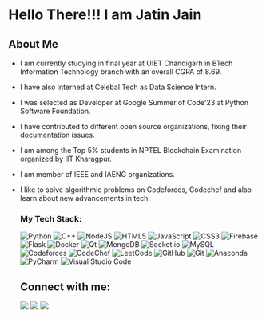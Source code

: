 <h1>Hello There!!!         I am Jatin Jain</h1>


## About Me

- I am currently studying in final year at UIET Chandigarh in BTech Information Technology branch with an overall CGPA of 8.69.
- I have also interned at Celebal Tech as Data Science Intern.
- I was selected as Developer at Google Summer of Code'23 at Python Software Foundation.
- I have contributed to different open source organizations, fixing their documentation issues.
- I am among the Top 5% students in NPTEL Blockchain Examination organized by IIT Kharagpur.
- I am member of IEEE and IAENG organizations.
- I like to solve algorithmic problems on Codeforces, Codechef and also learn about new advancements in tech.

  ### My Tech Stack:

  ![Python](https://img.shields.io/badge/python-3670A0?style=for-the-badge&logo=python&logoColor=ffdd54)
  ![C++](https://img.shields.io/badge/c++-%2300599C.svg?style=for-the-badge&logo=c%2B%2B&logoColor=white)
  ![NodeJS](https://img.shields.io/badge/node.js-6DA55F?style=for-the-badge&logo=node.js&logoColor=white)
  ![HTML5](https://img.shields.io/badge/html5-%23E34F26.svg?style=for-the-badge&logo=html5&logoColor=white)
  ![JavaScript](https://img.shields.io/badge/javascript-%23323330.svg?style=for-the-badge&logo=javascript&logoColor=%23F7DF1E)
  ![CSS3](https://img.shields.io/badge/css3-%231572B6.svg?style=for-the-badge&logo=css3&logoColor=white)
  ![Firebase](https://img.shields.io/badge/Firebase-039BE5?style=for-the-badge&logo=Firebase&logoColor=white)
  ![Flask](https://img.shields.io/badge/flask-%23000.svg?style=for-the-badge&logo=flask&logoColor=white)
  ![Docker](https://img.shields.io/badge/docker-%230db7ed.svg?style=for-the-badge&logo=docker&logoColor=white)
  ![Qt](https://img.shields.io/badge/Qt-%23217346.svg?style=for-the-badge&logo=Qt&logoColor=white)
  ![MongoDB](https://img.shields.io/badge/MongoDB-%234ea94b.svg?style=for-the-badge&logo=mongodb&logoColor=white)
  ![Socket.io](https://img.shields.io/badge/Socket.io-black?style=for-the-badge&logo=socket.io&badgeColor=010101)
  ![MySQL](https://img.shields.io/badge/mysql-%2300f.svg?style=for-the-badge&logo=mysql&logoColor=white)
  ![Codeforces](https://img.shields.io/badge/Codeforces-445f9d?style=for-the-badge&logo=Codeforces&logoColor=white)
  ![CodeChef](https://img.shields.io/badge/CodeChef-%23964B00.svg?style=for-the-badge&logo=CodeChef&logoColor=white)
  ![LeetCode](https://img.shields.io/badge/LeetCode-000000?style=for-the-badge&logo=LeetCode&logoColor=#d16c06)
  ![GitHub](https://img.shields.io/badge/github-%23121011.svg?style=for-the-badge&logo=github&logoColor=white)
  ![Git](https://img.shields.io/badge/git-%23F05033.svg?style=for-the-badge&logo=git&logoColor=white)
  ![Anaconda](https://img.shields.io/badge/Anaconda-%2344A833.svg?style=for-the-badge&logo=anaconda&logoColor=white)
  ![PyCharm](https://img.shields.io/badge/pycharm-143?style=for-the-badge&logo=pycharm&logoColor=black&color=black&labelColor=green)
  ![Visual Studio Code](https://img.shields.io/badge/Visual%20Studio%20Code-0078d7.svg?style=for-the-badge&logo=visual-studio-code&logoColor=white)


  ## Connect with me:
  <p align="left"></p>


  <a target="_blank" href = "https://www.linkedin.com/in/jatin-jain-8b197b1bb//"><img src="https://img.icons8.com/fluent/48/000000/linkedin.png"/></a>
  <a target="_blank" href = "https://twitter.com/JatinJa76696494"><img src="https://img.icons8.com/fluent/48/000000/twitter.png"/></a>
  <a href = "mailto: jatinalwar2001@gmail.com"><img src="https://img.icons8.com/fluent/48/000000/gmail.png"/></a>

